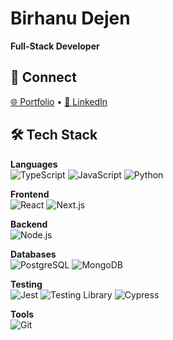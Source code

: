 # Birhanu Dejen  
**Full-Stack Developer**  

## 🔗 Connect  
[🌐 Portfolio](https://birhanudejen.vercel.app) • 
[🔗 LinkedIn](https://www.linkedin.com/in/birhanu-dejen/)  

## 🛠 Tech Stack  

**Languages**  
![TypeScript](https://img.shields.io/badge/-TypeScript-3178C6?logo=typescript&logoColor=white) 
![JavaScript](https://img.shields.io/badge/-JavaScript-F7DF1E?logo=javascript&logoColor=black) 
![Python](https://img.shields.io/badge/-Python-3776AB?logo=python&logoColor=white)  

**Frontend**  
![React](https://img.shields.io/badge/-React-61DAFB?logo=react&logoColor=white) 
![Next.js](https://img.shields.io/badge/-Next.js-000000?logo=next.js&logoColor=white)  

**Backend**  
![Node.js](https://img.shields.io/badge/-Node.js-339933?logo=node.js&logoColor=white)  

**Databases**  
![PostgreSQL](https://img.shields.io/badge/-PostgreSQL-4169E1?logo=postgresql&logoColor=white) 
![MongoDB](https://img.shields.io/badge/-MongoDB-47A248?logo=mongodb&logoColor=white)  

**Testing**  
![Jest](https://img.shields.io/badge/-Jest-C21325?logo=jest&logoColor=white) 
![Testing Library](https://img.shields.io/badge/-Testing_Library-E33332?logo=testinglibrary&logoColor=white) 
![Cypress](https://img.shields.io/badge/-Cypress-17202C?logo=cypress&logoColor=white)  

**Tools**  
![Git](https://img.shields.io/badge/-Git-F05032?logo=git&logoColor=white)

